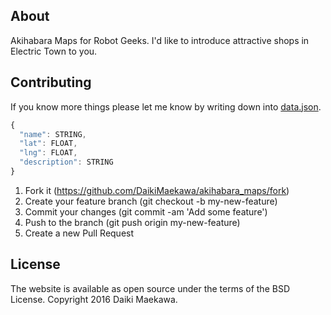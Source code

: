 ## About

Akihabara Maps for Robot Geeks. I'd like to introduce attractive shops in Electric Town to you.

## Contributing

If you know more things please let me know by writing down into [data.json](data.json).

```javascript
{
  "name": STRING,
  "lat": FLOAT,
  "lng": FLOAT,
  "description": STRING
}
```

1. Fork it (https://github.com/DaikiMaekawa/akihabara_maps/fork)
2. Create your feature branch (git checkout -b my-new-feature)
3. Commit your changes (git commit -am 'Add some feature')
4. Push to the branch (git push origin my-new-feature)
5. Create a new Pull Request

## License

The website is available as open source under the terms of the BSD License. Copyright 2016 Daiki Maekawa.

